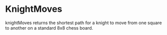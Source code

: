 # KnightMoves
knightMoves returns the shortest path for a knight to move from one square to another on a standard 8x8 chess board.